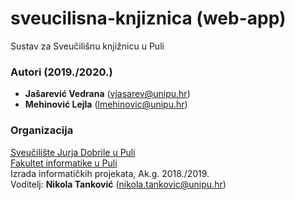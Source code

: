# sveucilisna-knjiznica (web-app)
Sustav za Sveučilišnu knjižnicu u Puli

### Autori (2019./2020.)
- **Jašarević Vedrana** (vjasarev@unipu.hr)
- **Mehinović Lejla** (lmehinovic@unipu.hr)

### Organizacija
[Sveučilište Jurja Dobrile u Puli](http://www.unipu.hr/)   
[Fakultet informatike u Puli](https://fipu.unipu.hr/)  
Izrada informatičkih projekata, Ak.g. 2018./2019.  
Voditelj: **Nikola Tanković** (nikola.tankovic@unipu.hr)
